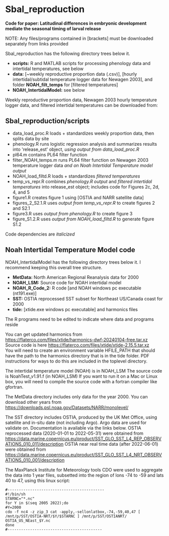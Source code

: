 # Sbal_reproduction
**Code for paper: Latitudinal differences in embryonic development mediate the seasonal timing of larval release**

NOTE: Any files/programs contained in [brackets] must be downloaded separately from links provided

Sbal_reproduction has the following directory trees below it.
- **scripts:** R and MATLAB scripts for processing phenology data and intertidal temperatures, see below
- **data:** [~weekly reproductive proportion data (.csv)], [hourly intertidal/subtidal temperature logger data for Newagen 2003], and folder **NOAH_filt_temps** for [filtered temperatures]
- **NOAH_IntertidalModel:** see below

Weekly reproductive proportion data, Newagen 2003 hourly temperature logger data, and filtered intertidal temperatures can be downloaded from: 


## Sbal_reproduction/scripts

- data_load_proc.R loads + standardizes weekly proportion data, then splits data by site
- phenology.R runs logistic regression analysis and summarizes results into 'release_est' object, *using output from data_load_proc.R*
- pl64.m contains PL64 filter function
- filter_NOAH_temps.m runs PL64 filter function on Newagen 2003 temperature logger data *and on Noah Intertidal Temperature model output*
- NOAH_load_filtd.R loads + standardizes *filtered temperatures*
- temp_vs_repr.R combines *phenology.R output* and *filtered intertidal temperatures* into release_est object; includes code for Figures 2c, 2d, 4, and 5
- figure1.R creates figure 1 using [OSTIA and NARR satellite data]
- figures_2_S2.1.R uses *output from temp_vs_repr.R* to create figures 2 and S2.1
- figure3.R uses *output from phenology.R* to create figure 3
- figure_S1.2.R uses *output from NOAH_load_filtd.R* to generate figure S1.2

Code dependencies are *italicized*


## Noah Intertidal Temperature Model code

NOAH_IntertidalModel has the following directory trees below it. I recommend keeping this overall tree structure.
- **MetData:** North American Regional Reanalysis data for 2000
- **NOAH_LSM:** Source code for NOAH intertidal model
- **NOAH_R_Code_2:** R code [and NOAH windows pc executable (nt191.exe)]
- **SST:** OSTIA reprocessed SST subset for Northeast US/Canada coast for 2000
- **tide:** [xtide.exe windows pc executable] and harmonics files

The R programs need to be edited to indicate where data and programs reside

You can get updated harmonics from https://flaterco.com/files/xtide/harmonics-dwf-20240104-free.tar.xz  
Source code is here https://flaterco.com/files/xtide/xtide-2.15.5.tar.xz  
You will need to create an environment variable HFILE_PATH that should have the path to the harmonics directory that is in the tide folder. PDF instructions for ways to do this are included in the toplevel directory.

The intertidal temperature model (NOAH) is in NOAH_LSM
The source code is NoahTest_v1.91.f (in NOAH_LSM)
If you want to run it on a Mac or Linux box, you will need to compile the source code with a fortran compiler like gfortran.

The MetData directory includes only data for the year 2000. You can download other years
from https://downloads.psl.noaa.gov/Datasets/NARR/monolevel/

The SST directory includes OSTIA, produced by the UK Met Office, using satellite and in-situ date (not including Argo). Argo data are used for validate on. Documentation is available via the links below.
OSTIA reprocessed data (2020-01-01 to 2022-05-31) were obtained from https://data.marine.copernicus.eu/product/SST_GLO_SST_L4_REP_OBSERVATIONS_010_011/description
OSTIA near real time data (after 2022-06-01) were obtained from https://data.marine.copernicus.eu/product/SST_GLO_SST_L4_NRT_OBSERVATIONS_010_001/description


The MaxPlanck Institute for Meteorology tools CDO were used to aggregate the data into 1 year files, subsetted into the region of lons -74 to -59 and lats 40 to 47, using this linux script:

```
#-------------------------------------------
#!/bin/sh
STARNC="*.nc"
for Y in $(seq 2005 2022);do
#Y=2000
cdo -f nc4 -z zip_3 cat -apply,-sellonlatbox,-74,-59,40,47 [ /mnt/p/SST/OSTIA-NRT/$Y/$STARNC ] /mnt/p/SST/OSTIANRT/
OSTIA_US_NEast_$Y.nc
done
#------------------------------------------
```


